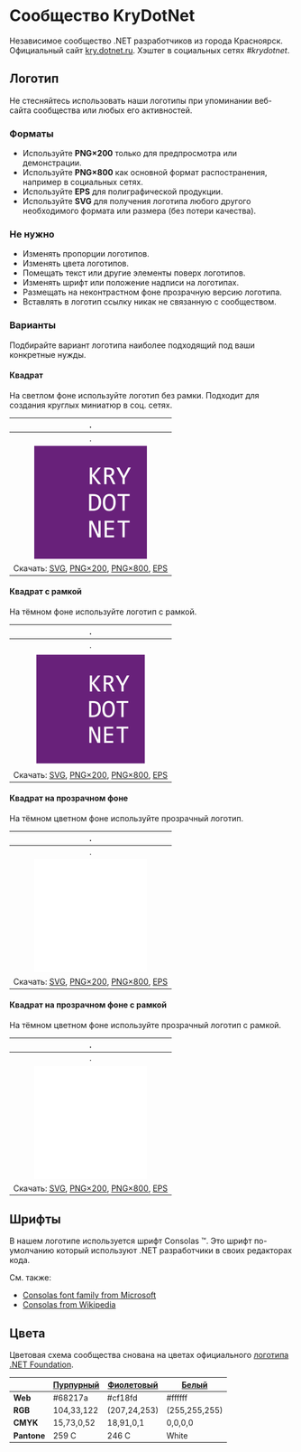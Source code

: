 ﻿# Сообщество KryDotNet

Независимое сообщество .NET разработчиков из города Красноярск. Официальный сайт [kry.dotnet.ru](https://kry.dotnet.ru/). Хэштег в социальных сетях _#krydotnet_.

## Логотип

Не стесняйтесь использовать наши логотипы при упоминании веб-сайта сообщества или любых его активностей.

### Форматы

- Используйте **PNG×200** только для предпросмотра или демонстрации.
- Используйте **PNG×800** как основной формат распостранения, например в социальных сетях.
- Используйте **EPS** для полиграфической продукции.
- Используйте **SVG** для получения логотипа любого другого необходимого формата или размера (без потери качества).

### Не нужно

- Изменять пропорции логотипов.
- Изменять цвета логотипов.
- Помещать текст или другие элементы поверх логотипов.
- Изменять шрифт или положение надписи на логотипах.
- Размещать на неконтрастном фоне прозрачную версию логотипа.
- Вставлять в логотип ссылку никак не связанную с сообществом.

### Варианты

Подбирайте вариант логотипа наиболее подходящий под ваши конкретные нужды.

#### Квадрат

На светлом фоне используйте логотип без рамки. Подходит для создания круглых миниатюр в соц. сетях.

| .                                                            |
| :----------------------------------------------------------: |
| .                                                            |
| ![Квадратный логотип KryDotNet](krydotnet-logo-squared-200.png) |
| Скачать: [SVG](https://raw.githubusercontent.com/AnatolyKulakov/SpbDotNet/master/Logo/Kry/krydotnet-logo-squared.svg), [PNG×200](https://raw.githubusercontent.com/AnatolyKulakov/SpbDotNet/master/Logo/Kry/krydotnet-logo-squared-200.png), [PNG×800](https://raw.githubusercontent.com/AnatolyKulakov/SpbDotNet/master/Logo/Kry/krydotnet-logo-squared-800.png), [EPS](https://raw.githubusercontent.com/AnatolyKulakov/SpbDotNet/master/Logo/Kry/krydotnet-logo-squared.eps) |

#### Квадрат с рамкой

На тёмном фоне используйте логотип с рамкой.

| .                                                            |
| :----------------------------------------------------------: |
| .                                                            |
| ![Квадратный логотип KryDotNet с рамкой](krydotnet-logo-squared-bordered-200.png) |
| Скачать: [SVG](https://raw.githubusercontent.com/AnatolyKulakov/SpbDotNet/master/Logo/Kry/krydotnet-logo-squared-bordered.svg), [PNG×200](https://raw.githubusercontent.com/AnatolyKulakov/SpbDotNet/master/Logo/Kry/krydotnet-logo-squared-bordered-200.png), [PNG×800](https://raw.githubusercontent.com/AnatolyKulakov/SpbDotNet/master/Logo/Kry/krydotnet-logo-squared-bordered-800.png), [EPS](https://raw.githubusercontent.com/AnatolyKulakov/SpbDotNet/master/Logo/Kry/krydotnet-logo-squared-bordered.eps) |

#### Квадрат на прозрачном фоне

На тёмном цветном фоне используйте прозрачный логотип.

| .                                                            |
| :----------------------------------------------------------: |
| .                                                            |
| ![Квадратный прозрачный логотип KryDotNet](krydotnet-logo-squared-white-200.png) |
| Скачать: [SVG](https://raw.githubusercontent.com/AnatolyKulakov/SpbDotNet/master/Logo/Kry/krydotnet-logo-squared-white.svg), [PNG×200](https://raw.githubusercontent.com/AnatolyKulakov/SpbDotNet/master/Logo/Kry/krydotnet-logo-squared-white-200.png), [PNG×800](https://raw.githubusercontent.com/AnatolyKulakov/SpbDotNet/master/Logo/Kry/krydotnet-logo-squared-white-800.png), [EPS](https://raw.githubusercontent.com/AnatolyKulakov/SpbDotNet/master/Logo/Kry/krydotnet-logo-squared-white.eps) |

#### Квадрат на прозрачном фоне с рамкой

На тёмном цветном фоне используйте прозрачный логотип с рамкой.

| .                                                            |
| :----------------------------------------------------------: |
| .                                                            |
| ![Квадратный прозрачный логотип KryDotNet с рамкой](krydotnet-logo-squared-white-bordered-200.png)  |
| Скачать: [SVG](https://raw.githubusercontent.com/AnatolyKulakov/SpbDotNet/master/Logo/Kry/krydotnet-logo-squared-white-bordered.svg), [PNG×200](https://raw.githubusercontent.com/AnatolyKulakov/SpbDotNet/master/Logo/Kry/krydotnet-logo-squared-white-bordered-200.png), [PNG×800](https://raw.githubusercontent.com/AnatolyKulakov/SpbDotNet/master/Logo/Kry/krydotnet-logo-squared-white-bordered-800.png), [EPS](https://raw.githubusercontent.com/AnatolyKulakov/SpbDotNet/master/Logo/Kry/krydotnet-logo-squared-white-bordered.eps) |

## Шрифты

В нашем логотипе используется шрифт Consolas ™. Это шрифт по-умолчанию который используют .NET разработчики в своих редакторах кода.

См. также:

- [Consolas font family from Microsoft](https://docs.microsoft.com/en-us/typography/font-list/consolas)
- [Consolas from Wikipedia](https://en.wikipedia.org/wiki/Consolas)

## Цвета

Цветовая схема сообщества снована на цветах официального [логотипа .NET Foundation](https://github.com/dotnet/swag/tree/master/logo).

|             | [Пурпурный](https://www.color-hex.com/color/68217a) | [Фиолетовый](https://www.color-hex.com/color/cf18fd) | [Белый](https://www.color-hex.com/color/ffffff) |
| ----------- | --------------------------------------------------- | ---------------------------------------------------- | ----------------------------------------------- |
| **Web**     | #68217a                                             | #cf18fd                                              | #ffffff                                         |
| **RGB**     | 104,33,122                                          | (207,24,253)                                         | (255,255,255)                                   |
| **CMYK**    | 15,73,0,52                                          | 18,91,0,1                                            | 0,0,0,0                                         |
| **Pantone** | 259 C                                               | 246 C                                                | White                                           |

